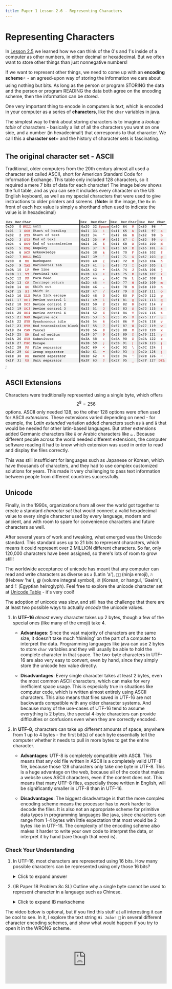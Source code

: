 ```yaml
---
title: Paper 1 Lesson 2.6 - Representing Characters
---
```

# Representing Characters

In [Lesson 2.5](np2.5_representing_integers.md) we learned how we can think of the 0's and 1's inside of a computer as other numbers, in either decimal or hexadecimal. But we often want to store other things than just nonnegative numbers!

If we want to represent other things, we need to come up with an **encoding scheme**:star: - an agreed-upon way of storing the information we care about using nothing but bits. As long as the person or program STORING the data and the person or program READING the data both agree on the encoding scheme, then the information can be stored.

One very important thing to encode in computers is *text*, which is encoded in your computer as a series of **characters**, like the `char` variables in java.

The simplest way to think about storing characters is to imagine a *lookup table* of characters - basically a list of all the characters you want on one side, and a number (in hexadecimal!) that corresponds to that character. We call this a **character set**:star: and the history of character sets is fascinating.

## The original character set - ASCII

Traditional, older computers from the 20th century almost all used a character set called ASCII, short for American Standard Code for Information Exchange. This table only included 128 characters, so it required a mere 7 bits of data for each character! The image below shows the full table, and as you can see it includes every character on the US English keyboard, as well as my special characters that were used to give instructions to older printers and screens. (**Note:** in the image, the `0x` in front of each hex value is simply a shorthand often used to indicate the value is in hexadecimal)

![ASCII table](media/ascii.jpg);

## ASCII Extensions

Characters were traditionally represented using a single byte, which offers $$2^8 = 256$$ options. ASCII only needed 128, so the other 128 options were often used for ASCII *extensions*. These extensions varied depending on need - for example, the *Latin extended* variation added characters such as `à` and `ã` that would be needed for other latin-based languages. But other extensions added Germanic characters like `ü` or Arabic characters like `ﺖ` . Because different people across the world needed different extensions, the computer software reading it had to know which extension was used in order to read and display the files correctly.

This was still insufficient for languages such as Japanese or Korean, which have thousands of characters, and they had to use complex customized solutions for years. This made it very challenging to pass text information between people from different countries successfully.

## Unicode

Finally, in the 1990s, organizations from all over the world got together to create a standard *character set* that would connect a valid hexadecimal value to every single character used by every language, modern and ancient, and with room to spare for convenience characters and future characters as well.

After several years of work and tweaking, what emerged was the Unicode standard. This standard uses up to 21 bits to represent characters, which means it could represent over 2 MILLION different characters. So far, only 120,000 characters have been assigned, so there's lots of room to grow still! 

The worldwide acceptance of unicode has meant that any computer can read and write characters as diverse as `a` (Latin 'a'), `🐱‍👤` (ninja emoji), `ה` (Hebrew 'he'), `∰` (volume integral symbol), `갦` (Korean, or hangul, 'Gaelm'), and `𓀤` (Egyptian heiroglyph). Feel free to explore the unicode character set at [Unicode Table](https://unicode-table.com/en/) - it's very cool!

The adoption of unicode was slow, and still has the challenge that there are at least two possible ways to actually *encode* the unicode values. 

1. In **UTF-16** *almost* every character takes up 2 bytes, though a few of the special ones (like many of the emoji) take 4.  
   * **Advantages**: Since the vast majority of characters are the same size, it doesn't take much 'thinking' on the part of a computer to interpret the data. Programming languages like java can use 2 bytes to store `char` variables and they will usually be able to hold the complete character in that space. The two-byte characters in UTF-16 are also very easy to convert, even by hand, since they simply store the unicode hex value directly.
  
   * **Disadvantages**: Every single character takes at least 2 bytes, even the most common ASCII characters, which can make for very inefficient space usage. This is especially true in situations like computer code, which is written almost entirely using ASCII characters. This also means that files saved in UTF-16 are not backwards compatible with any older character systems. And because many of the use-cases of UTF-16 tend to assume everything is 2 bytes, the special 4-byte characters can provide difficulties or confusions even when they are correctly encoded.
  
2. In **UTF-8**, characters can take up different amounts of space, anywhere from 1 up to 4 bytes - the first bit(s) of each byte essentially tell the computer whether it needs to pull in more bytes to get the entire character.
   * **Advantages**: UTF-8 is completely compatible with ASCII. This means that any old file written in ASCII is a completely valid UTF-8 file, because those 128 characters only take one byte in UTF-8. This is a huge advantage on the web, because all of the code that makes a website uses ASCII characters, even if the content does not. This means that many UTF-8 files, especially those written in English, will be significantly smaller in UTF-8 than in UTF-16.

   * **Disadvantages**: The biggest disadvantage is that the more complex encoding scheme means the processor has to work harder to decode the files. It is also not an appropriate scheme for primitive data types in programming languages like java, since characters can range from 1-4 bytes with little expectation that most would be 2 bytes like in UTF-16. The complexity of the encoding scheme also makes it harder to write your own code to interpret the data, or interpret it by hand (rare though that need is).

### Check Your Understanding

1. In UTF-16, most characters are represented using 16 bits. How many possible characters can be represented using only those 16 bits?
   <details markdown="1"><summary>Click to expand answer</summary>
   $$2^16$$, $$256^2$$, or 16,536 will all get credit
   </details>

2. (IB Paper 18 Problem 8c SL) Outline why a single byte cannot be used to represent character in a language such as Chinese.
   <details markdown="1"><summary>Click to expand IB markscheme</summary>
   Award **[1]** for identifying why this byte could not be used to represent characters such as those in Chinese and **[1]** for an expansion up to **[2 max]**.
   
   The characters must be represented as numbers so that computer can deal with them;  
   One byte (gives us the ability to represent only 256 characters) is enough to hold every possible character in a language which uses a limited set of text symbols, punctuation marks and special characters (for example, English, Spanish, etc);  
   Chinese exceeds the 256 character limit and therefore requires more bytes to represent all of the characters in this language;
   </details>

The video below is optional, but if you find this stuff at all interesting it can be cool to see. In it, I explore the text string `Hi João! 👋` in several different character encoding schemes, and show what would happen if you try to open it in the WRONG scheme.

<div class="iframe-container">
<iframe width="100%" src="https://www.youtube.com/embed/jLtV3j9j3ls" frameborder="0" allow="accelerometer; autoplay; encrypted-media; gyroscope; picture-in-picture" allowfullscreen></iframe>
</div>

